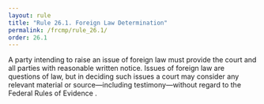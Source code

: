 ```yaml
---
layout: rule
title: "Rule 26.1. Foreign Law Determination"
permalink: /frcmp/rule_26.1/
order: 26.1
---
```


A party intending to raise an issue of foreign law must provide the court and all parties with reasonable written notice. Issues of foreign law are questions of law, but in deciding such issues a court may consider any relevant material or source—including testimony—without regard to the Federal Rules of Evidence .
